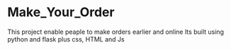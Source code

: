 # Make_Your_Order
This project enable peaple to make orders earlier and online
Its built using python and flask plus css, HTML and Js
